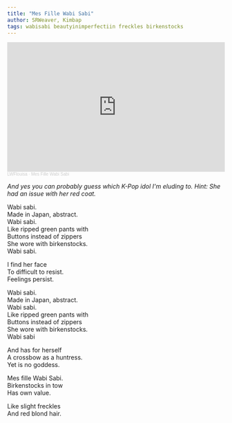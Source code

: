 ```yaml
---
title: "Mes Fille Wabi Sabi"
author: SRWeaver, Kimbap
tags: wabisabi beautyinimperfectiin freckles birkenstocks
---
```

<iframe width="100%" height="300" scrolling="no" frameborder="no" allow="autoplay" src="https://w.soundcloud.com/player/?url=https%3A//api.soundcloud.com/tracks/1365034303&color=%23ff5500&auto_play=false&hide_related=false&show_comments=true&show_user=true&show_reposts=false&show_teaser=true&visual=true"></iframe><div style="font-size: 10px; color: #cccccc;line-break: anywhere;word-break: normal;overflow: hidden;white-space: nowrap;text-overflow: ellipsis; font-family: Interstate,Lucida Grande,Lucida Sans Unicode,Lucida Sans,Garuda,Verdana,Tahoma,sans-serif;font-weight: 100;"><a href="https://soundcloud.com/sarah-weaver-6" title="LWFlouisa" target="_blank" style="color: #cccccc; text-decoration: none;">LWFlouisa</a> · <a href="https://soundcloud.com/sarah-weaver-6/mes-fille-wabi-sabi" title="Mes Fille Wabi Sabi" target="_blank" style="color: #cccccc; text-decoration: none;">Mes Fille Wabi Sabi</a></div>

<i>And yes you can probably guess which K-Pop idol I'm eluding to. Hint: She had an issue with her red coat.</i>

Wabi sabi.<br />
Made in Japan, abstract.<br />
Wabi sabi.<br />
Like ripped green pants with<br />
Buttons instead of zippers<br />
She wore with birkenstocks.<br />
Wabi sabi.

I find her face<br />
To difficult to resist.<br />
Feelings persist.

Wabi sabi.<br />
Made in Japan, abstract.<br />
Wabi sabi.<br />
Like ripped green pants with<br />
Buttons instead of zippers<br />
She wore with birkenstocks.<br />
Wabi sabi

And has for herself<br />
A crossbow as a huntress.<br />
Yet is no goddess.

Mes fille Wabi Sabi.<br />
Birkenstocks in tow<br />
Has own value.

Like slight freckles<br />
And red blond hair.
